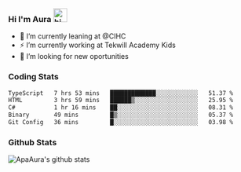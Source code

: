 ### Hi I'm Aura <img src="https://user-images.githubusercontent.com/1303154/88677602-1635ba80-d120-11ea-84d8-d263ba5fc3c0.gif" width="28px" alt="hi">

- 🔭 I’m currently leaning at @CIHC
- ⚡ I’m currently working at Tekwill Academy Kids
- 🤔 I’m looking for new oportunities


### Coding Stats

<!--START_SECTION:waka-->

```txt
TypeScript   7 hrs 53 mins   █████████████░░░░░░░░░░░░   51.37 %
HTML         3 hrs 59 mins   ██████▒░░░░░░░░░░░░░░░░░░   25.95 %
C#           1 hr 16 mins    ██░░░░░░░░░░░░░░░░░░░░░░░   08.31 %
Binary       49 mins         █▒░░░░░░░░░░░░░░░░░░░░░░░   05.37 %
Git Config   36 mins         █░░░░░░░░░░░░░░░░░░░░░░░░   03.98 %
```

<!--END_SECTION:waka-->

### Github Stats

![ApaAura's github stats](https://github-readme-stats.vercel.app/api?username=ApaAura&count_private=true&theme=tokyonight&hide=contribs,prs)
